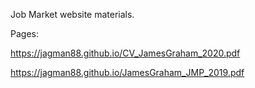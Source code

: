 Job Market website materials.

Pages:

https://jagman88.github.io/CV_JamesGraham_2020.pdf

https://jagman88.github.io/JamesGraham_JMP_2019.pdf

